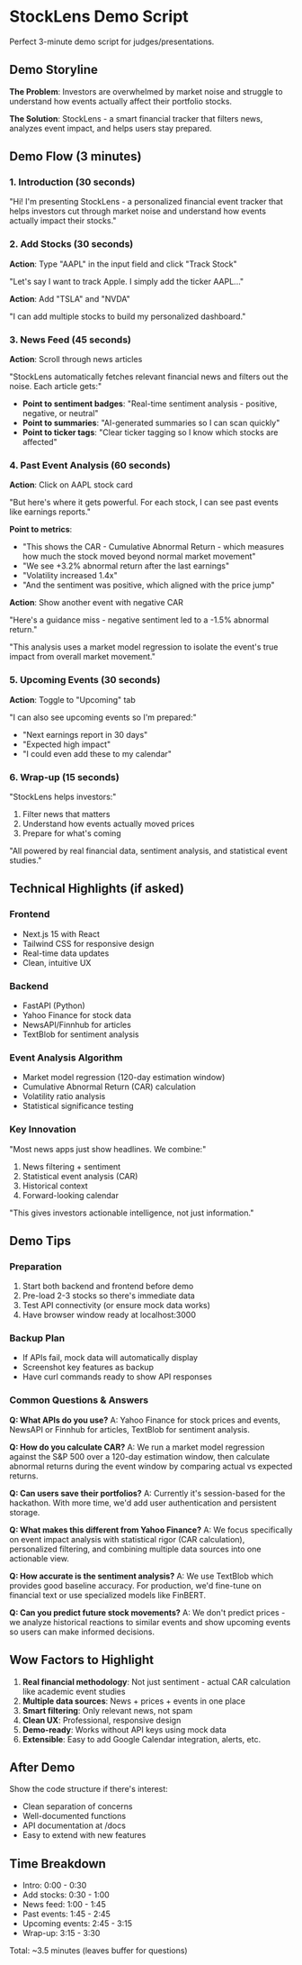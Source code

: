 # StockLens Demo Script

Perfect 3-minute demo script for judges/presentations.

## Demo Storyline

**The Problem**: Investors are overwhelmed by market noise and struggle to understand how events actually affect their portfolio stocks.

**The Solution**: StockLens - a smart financial tracker that filters news, analyzes event impact, and helps users stay prepared.

## Demo Flow (3 minutes)

### 1. Introduction (30 seconds)

"Hi! I'm presenting StockLens - a personalized financial event tracker that helps investors cut through market noise and understand how events actually impact their stocks."

### 2. Add Stocks (30 seconds)

**Action**: Type "AAPL" in the input field and click "Track Stock"

"Let's say I want to track Apple. I simply add the ticker AAPL..."

**Action**: Add "TSLA" and "NVDA"

"I can add multiple stocks to build my personalized dashboard."

### 3. News Feed (45 seconds)

**Action**: Scroll through news articles

"StockLens automatically fetches relevant financial news and filters out the noise. Each article gets:"

- **Point to sentiment badges**: "Real-time sentiment analysis - positive, negative, or neutral"
- **Point to summaries**: "AI-generated summaries so I can scan quickly"
- **Point to ticker tags**: "Clear ticker tagging so I know which stocks are affected"

### 4. Past Event Analysis (60 seconds)

**Action**: Click on AAPL stock card

"But here's where it gets powerful. For each stock, I can see past events like earnings reports."

**Point to metrics**:
- "This shows the CAR - Cumulative Abnormal Return - which measures how much the stock moved beyond normal market movement"
- "We see +3.2% abnormal return after the last earnings"
- "Volatility increased 1.4x"
- "And the sentiment was positive, which aligned with the price jump"

**Action**: Show another event with negative CAR

"Here's a guidance miss - negative sentiment led to a -1.5% abnormal return."

"This analysis uses a market model regression to isolate the event's true impact from overall market movement."

### 5. Upcoming Events (30 seconds)

**Action**: Toggle to "Upcoming" tab

"I can also see upcoming events so I'm prepared:"
- "Next earnings report in 30 days"
- "Expected high impact"
- "I could even add these to my calendar"

### 6. Wrap-up (15 seconds)

"StockLens helps investors:"
1. Filter news that matters
2. Understand how events actually moved prices
3. Prepare for what's coming

"All powered by real financial data, sentiment analysis, and statistical event studies."

## Technical Highlights (if asked)

### Frontend
- Next.js 15 with React
- Tailwind CSS for responsive design
- Real-time data updates
- Clean, intuitive UX

### Backend
- FastAPI (Python)
- Yahoo Finance for stock data
- NewsAPI/Finnhub for articles
- TextBlob for sentiment analysis

### Event Analysis Algorithm
- Market model regression (120-day estimation window)
- Cumulative Abnormal Return (CAR) calculation
- Volatility ratio analysis
- Statistical significance testing

### Key Innovation
"Most news apps just show headlines. We combine:"
1. News filtering + sentiment
2. Statistical event analysis (CAR)
3. Historical context
4. Forward-looking calendar

"This gives investors actionable intelligence, not just information."

## Demo Tips

### Preparation
1. Start both backend and frontend before demo
2. Pre-load 2-3 stocks so there's immediate data
3. Test API connectivity (or ensure mock data works)
4. Have browser window ready at localhost:3000

### Backup Plan
- If APIs fail, mock data will automatically display
- Screenshot key features as backup
- Have curl commands ready to show API responses

### Common Questions & Answers

**Q: What APIs do you use?**
A: Yahoo Finance for stock prices and events, NewsAPI or Finnhub for articles, TextBlob for sentiment analysis.

**Q: How do you calculate CAR?**
A: We run a market model regression against the S&P 500 over a 120-day estimation window, then calculate abnormal returns during the event window by comparing actual vs expected returns.

**Q: Can users save their portfolios?**
A: Currently it's session-based for the hackathon. With more time, we'd add user authentication and persistent storage.

**Q: What makes this different from Yahoo Finance?**
A: We focus specifically on event impact analysis with statistical rigor (CAR calculation), personalized filtering, and combining multiple data sources into one actionable view.

**Q: How accurate is the sentiment analysis?**
A: We use TextBlob which provides good baseline accuracy. For production, we'd fine-tune on financial text or use specialized models like FinBERT.

**Q: Can you predict future stock movements?**
A: We don't predict prices - we analyze historical reactions to similar events and show upcoming events so users can make informed decisions.

## Wow Factors to Highlight

1. **Real financial methodology**: Not just sentiment - actual CAR calculation like academic event studies
2. **Multiple data sources**: News + prices + events in one place
3. **Smart filtering**: Only relevant news, not spam
4. **Clean UX**: Professional, responsive design
5. **Demo-ready**: Works without API keys using mock data
6. **Extensible**: Easy to add Google Calendar integration, alerts, etc.

## After Demo

Show the code structure if there's interest:
- Clean separation of concerns
- Well-documented functions
- API documentation at /docs
- Easy to extend with new features

## Time Breakdown

- Intro: 0:00 - 0:30
- Add stocks: 0:30 - 1:00
- News feed: 1:00 - 1:45
- Past events: 1:45 - 2:45
- Upcoming events: 2:45 - 3:15
- Wrap-up: 3:15 - 3:30

Total: ~3.5 minutes (leaves buffer for questions)
